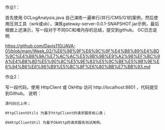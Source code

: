 作业1：

首先使用 GCLogAnalysis.java 自己演练一遍串行/并行/CMS/G1的案例，然后使用压测工具（wrk或sb），演练gateway-server-0.0.1-SNAPSHOT.jar示例，最后根据上述演示，写一段对于不同GC和堆内存的总结，提交到github。
GC日志说明

https://github.com/Davis110/JAVA-01/blob/main/Week_02/%E6%98%9F%E6%9C%9F%E4%B8%89%E4%BD%9C%E4%B8%9A/%E7%AC%AC%E5%9B%9B%E9%A2%98%EF%BC%9A%E4%B8%8D%E5%90%8C%E5%9E%83%E5%9C%BE%E5%9B%9E%E6%94%B6%E6%96%B9%E5%BC%8F%E6%80%BB%E7%BB%93.md

作业2：

写一段代码，使用 HttpClient 或 OkHttp 访问 http://localhost:8801 ，代码提交到Github。
说明：

    源代码已上传；

    HttpClientUtils 为基于httpClient的请求服务核心类；

    OkHttpClientUtil 为基于OkHttp的请求服务测试用例。
